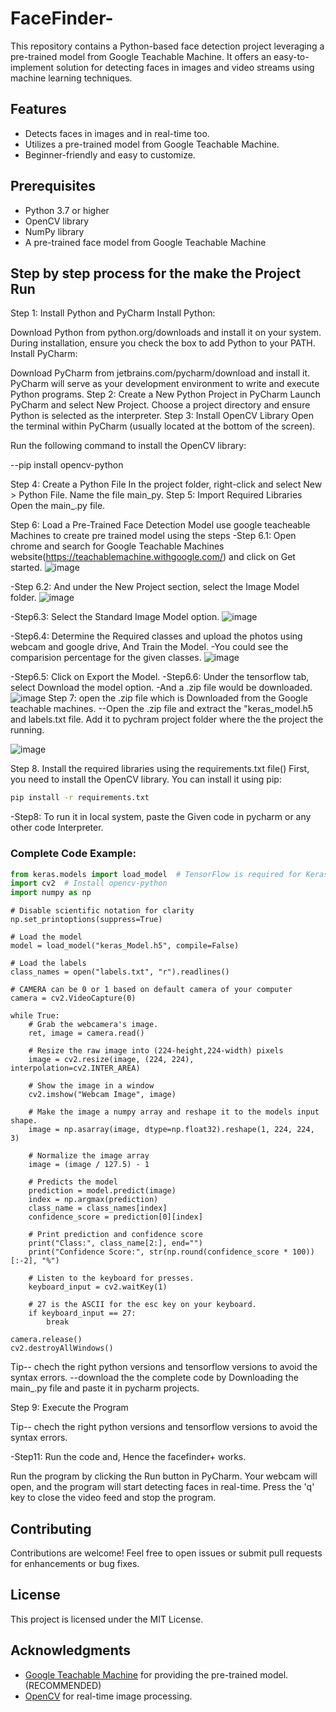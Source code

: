 # FaceFinder-
This repository contains a Python-based face detection project leveraging a pre-trained model from Google Teachable Machine. It offers an easy-to-implement solution for detecting faces in images and video streams using machine learning techniques.

## Features
- Detects faces in images and in real-time too.
- Utilizes a pre-trained model from Google Teachable Machine.
- Beginner-friendly and easy to customize.


## Prerequisites
- Python 3.7 or higher
- OpenCV library
- NumPy library
- A pre-trained face model from Google Teachable Machine

## Step by step process for the make the Project Run

Step 1: Install Python and PyCharm
Install Python:

Download Python from python.org/downloads and install it on your system.
During installation, ensure you check the box to add Python to your PATH.
Install PyCharm:

Download PyCharm from jetbrains.com/pycharm/download and install it. PyCharm will serve as your development environment to write and execute Python programs.
Step 2: Create a New Python Project in PyCharm
Launch PyCharm and select New Project.
Choose a project directory and ensure Python is selected as the interpreter.
Step 3: Install OpenCV Library
Open the terminal within PyCharm (usually located at the bottom of the screen).

Run the following command to install the OpenCV library:

--pip install opencv-python


Step 4: Create a Python File
In the project folder, right-click and select New > Python File.
Name the file main_py.
Step 5: Import Required Libraries
Open the main_.py file.


Step 6: Load a Pre-Trained Face Detection Model
use google teacheable Machines to create pre trained  model using the steps
-Step 6.1: Open chrome and search for Google Teachable Machines website(https://teachablemachine.withgoogle.com/) and click on Get started. 
![image](https://github.com/user-attachments/assets/2f789832-b844-4643-a1b8-e20919208c40)

-Step 6.2: And under the New Project section, select the Image Model folder.
![image](https://github.com/user-attachments/assets/a935443e-70b4-4426-b2b7-5372348bc88d)

-Step6.3: Select the Standard Image Model option.
![image](https://github.com/user-attachments/assets/cf425c7c-d88b-4e0b-8825-cd45890af7e3)

-Step6.4: Determine the Required classes and upload the photos using webcam and google drive, And Train the Model. 
-You could see the comparision percentage for the given classes.
![image](https://github.com/user-attachments/assets/109f6d41-d457-45f4-bc56-a5a22fb85fb2)

-Step6.5: Click on Export the Model.
-Step6.6: Under the tensorflow tab, select Download the model option.
-And a .zip file would be downloaded. 
![image](https://github.com/user-attachments/assets/96d79673-80dc-4494-9fb9-1164397d1675)
 Step 7: open the .zip file which is Downloaded from the Google teachable machines.
 --Open the .zip file and extract the "keras_model.h5 and labels.txt file. Add it to pychram project folder where the the project the running.

![image](https://github.com/user-attachments/assets/c5a57d45-ebb8-4136-8082-e0e275d8e441)

Step 8. Install the required libraries using the requirements.txt file()
First, you need to install the OpenCV library. You can install it using pip:

```bash
pip install -r requirements.txt 
```
-Step8: To run it in local system, paste the Given code in pycharm or any other code Interpreter.


### Complete Code Example:

```python
from keras.models import load_model  # TensorFlow is required for Keras to work
import cv2  # Install opencv-python
import numpy as np
```
```
# Disable scientific notation for clarity
np.set_printoptions(suppress=True)
```

```
# Load the model
model = load_model("keras_Model.h5", compile=False)

# Load the labels
class_names = open("labels.txt", "r").readlines()

# CAMERA can be 0 or 1 based on default camera of your computer
camera = cv2.VideoCapture(0)
```

```
while True:
    # Grab the webcamera's image.
    ret, image = camera.read()

    # Resize the raw image into (224-height,224-width) pixels
    image = cv2.resize(image, (224, 224), interpolation=cv2.INTER_AREA)

    # Show the image in a window
    cv2.imshow("Webcam Image", image)

    # Make the image a numpy array and reshape it to the models input shape.
    image = np.asarray(image, dtype=np.float32).reshape(1, 224, 224, 3)

    # Normalize the image array
    image = (image / 127.5) - 1

    # Predicts the model
    prediction = model.predict(image)
    index = np.argmax(prediction)
    class_name = class_names[index]
    confidence_score = prediction[0][index]

    # Print prediction and confidence score
    print("Class:", class_name[2:], end="")
    print("Confidence Score:", str(np.round(confidence_score * 100))[:-2], "%")

    # Listen to the keyboard for presses.
    keyboard_input = cv2.waitKey(1)

    # 27 is the ASCII for the esc key on your keyboard.
    if keyboard_input == 27:
        break

camera.release()
cv2.destroyAllWindows()

```
Tip-- chech the right python versions and tensorflow versions to avoid the syntax errors.
--download the the complete code by Downloading the main_.py file and paste it in pycharm projects.

Step 9: Execute the Program


Tip-- chech the right python versions and tensorflow versions to avoid the syntax errors.



-Step11: Run the code and, Hence the facefinder+ works.

Run the program by clicking the Run button in PyCharm.
Your webcam will open, and the program will start detecting faces in real-time.
Press the 'q' key to close the video feed and stop the program.


## Contributing
Contributions are welcome! Feel free to open issues or submit pull requests for enhancements or bug fixes.


## License
This project is licensed under the MIT License.


## Acknowledgments
- [Google Teachable Machine](https://teachablemachine.withgoogle.com/) for providing the pre-trained model.(RECOMMENDED)
- [OpenCV](https://opencv.org/) for real-time image processing.
